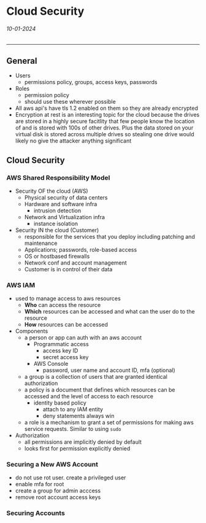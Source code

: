 # Cloud Security
###### 10-01-2024
---
## General
- Users 
	- permissions policy, groups, access keys, passwords
- Roles
	- permission policy
	- should use these wherever possible
- All aws api's have tls 1.2 enabled on them so they are already encrypted
- Encryption at rest is an interesting topic for the cloud because the drives are stored in a highly secure facitlity that few people know the location of and is stored with 100s of other drives. Plus the data stored on your virtual disk is stored across multiple drives so stealing one drive would likely no give the attacker anything significant
## Cloud Security
### AWS Shared Responsibility Model
- Security OF the cloud (AWS)
	- Physical security of data centers
	- Hardware and software infra
		- intrusion detection
	- Network and Virtualization infra
		- instance isolation
- Security IN the cloud (Customer)
	- responsible for the services that you deploy including patching and maintenance
	- Applications; passwords, role-based access
	- OS or hostbased firewalls
	- Network conf and account management
	- Customer is in control of their data
### AWS IAM
- used to manage access to aws resources
	- **Who** can access the resource
	- **Which** resources can be accessed and what can the user do to the resource
	- **How** resources can be accessed
- Components
	- a person or app can auth with an aws account
		- Programmatic access
			- access key ID
			- secret access key
		- AWS Console
			- password, user name and account ID, mfa (optional)
	- a group is a collection of users that are granted identical authorization
	- a policy is a document that defines which resources can be accessed and the level of access to each resource
		- identity based policy
			- attach to any IAM entity
			- deny statements always win
	- a role is a mechanism to grant a set of permissions for making aws service requests. Similar to using `sudo`
- Authorization
	- all permissions are implicitly denied by default
	- looks first for permission explicitly denied
### Securing a New AWS Account
- do not use rot user. create a privileged user
- enable mfa for root
- create a group for admin acccess
- remove root account access keys
### Securing Accounts
